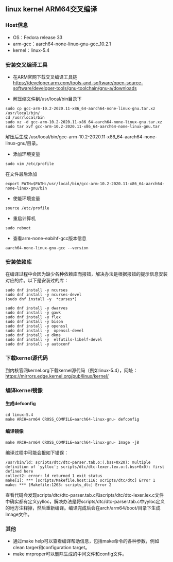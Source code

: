 ## linux kernel ARM64交叉编译
### Host信息
* OS：Fedora release 33
* arm-gcc：aarch64-none-linux-gnu-gcc_10.2.1
* kernel：linux-5.4

### 安装交叉编译工具
* 在ARM官网下载交叉编译工具链  
https://developer.arm.com/tools-and-software/open-source-software/developer-tools/gnu-toolchain/gnu-a/downloads

* 解压缩文件到/usr/local/bin目录下
```
sudo cp gcc-arm-10.2-2020.11-x86_64-aarch64-none-linux-gnu.tar.xz /usr/local/bin/
cd /usr/local/bin
sudo xz -d gcc-arm-10.2-2020.11-x86_64-aarch64-none-linux-gnu.tar.xz
sudo tar xvf gcc-arm-10.2-2020.11-x86_64-aarch64-none-linux-gnu.tar
```
解压后生成 /usr/local/bin/gcc-arm-10.2-2020.11-x86_64-aarch64-none-linux-gnu/目录。
* 添加环境变量
```
sudo vim /etc/profile
```
在文件最后添加
```
export PATH=$PATH:/usr/local/bin/gcc-arm-10.2-2020.11-x86_64-aarch64-none-linux-gnu/bin
```

* 使能环境变量
```
source /etc/profile
```

* 重启计算机
```
sudo reboot
```

* 查看arm-none-eabihf-gcc版本信息
```
aarch64-none-linux-gnu-gcc --version
```

### 安装依赖库
在编译过程中会因为缺少各种依赖库而报错，解决办法是根据报错的提示信息安装对应的库。以下是安装过的库：
```
sudo dnf install -y ncurses
sudo dnf install -y ncurses-devel
(sudo dnf install -y  *curses*)

sudo dnf install -y dwarves
sudo dnf install -y gawk
sudo dnf install -y flex
sudo dnf install -y bison
sudo dnf install -y openssl
sudo dnf install -y  openssl-devel
sudo dnf install -y dkms
sudo dnf install -y  elfutils-libelf-devel
sudo dnf install -y autoconf
```
### 下载kernel源代码
到内核官网kernel.org下载kernel源代码（例如linux-5.4），网址：  
https://mirrors.edge.kernel.org/pub/linux/kernel/  

### 编译kernel镜像
#### 生成defconfig
```
cd linux-5.4
make ARCH=arm64 CROSS_COMPILE=aarch64-linux-gnu- defconfig
```
#### 编译镜像
```
make ARCH=arm64 CROSS_COMPILE=aarch64-linux-gnu- Image -j8
```

编译过程中可能会报如下错误：
```
/usr/bin/ld: scripts/dtc/dtc-parser.tab.o:(.bss+0x20): multiple definition of `yylloc'; scripts/dtc/dtc-lexer.lex.o:(.bss+0x0): first defined here
collect2: error: ld returned 1 exit status
make[1]: *** [scripts/Makefile.host:116: scripts/dtc/dtc] Error 1
make: *** [Makefile:1263: scripts_dtc] Error 2
```
查看代码会发现scripts/dtc/dtc-parser.tab.c和scripts/dtc/dtc-lexer.lex.c文件中确实都有定义yylloc，解决办法是将scripts/dtc/dtc-parser.tab.c中yyloc定义的地方注释掉，然后重新编译。编译完成后会在arch/arm64/boot/目录下生成Image文件。

### 其他
* 通过make help可以查看编译帮助信息，包括make命令的各种参数，例如clean targer和configuration target。
* make mrproper可以删除生成的中间文件和config文件。
